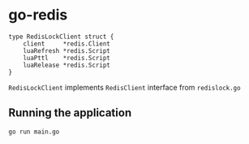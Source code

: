 # go-redis

```
type RedisLockClient struct {
	client     *redis.Client
	luaRefresh *redis.Script
	luaPttl    *redis.Script
	luaRelease *redis.Script
}
```

`RedisLockClient` implements `RedisClient` interface from `redislock.go`

## Running the application

```
go run main.go
```